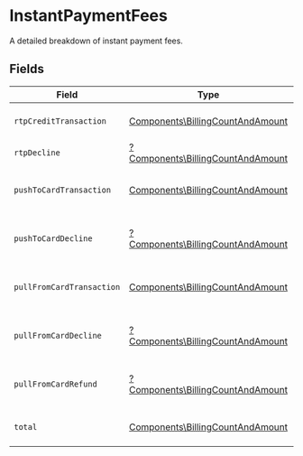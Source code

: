 # InstantPaymentFees

A detailed breakdown of instant payment fees.


## Fields

| Field                                                                                 | Type                                                                                  | Required                                                                              | Description                                                                           |
| ------------------------------------------------------------------------------------- | ------------------------------------------------------------------------------------- | ------------------------------------------------------------------------------------- | ------------------------------------------------------------------------------------- |
| `rtpCreditTransaction`                                                                | [Components\BillingCountAndAmount](../../Models/Components/BillingCountAndAmount.md)  | :heavy_check_mark:                                                                    | Fees for RTP credit transactions.                                                     |
| `rtpDecline`                                                                          | [?Components\BillingCountAndAmount](../../Models/Components/BillingCountAndAmount.md) | :heavy_minus_sign:                                                                    | Fees for RTP declines.                                                                |
| `pushToCardTransaction`                                                               | [Components\BillingCountAndAmount](../../Models/Components/BillingCountAndAmount.md)  | :heavy_check_mark:                                                                    | Fees for push-to-card transactions.                                                   |
| `pushToCardDecline`                                                                   | [?Components\BillingCountAndAmount](../../Models/Components/BillingCountAndAmount.md) | :heavy_minus_sign:                                                                    | Fees for push-to-card declines.                                                       |
| `pullFromCardTransaction`                                                             | [Components\BillingCountAndAmount](../../Models/Components/BillingCountAndAmount.md)  | :heavy_check_mark:                                                                    | Fees for pull-from-card transactions.                                                 |
| `pullFromCardDecline`                                                                 | [?Components\BillingCountAndAmount](../../Models/Components/BillingCountAndAmount.md) | :heavy_minus_sign:                                                                    | Fees for pull-from-card declines.                                                     |
| `pullFromCardRefund`                                                                  | [?Components\BillingCountAndAmount](../../Models/Components/BillingCountAndAmount.md) | :heavy_minus_sign:                                                                    | Fees for pull-from-card refunds.                                                      |
| `total`                                                                               | [Components\BillingCountAndAmount](../../Models/Components/BillingCountAndAmount.md)  | :heavy_check_mark:                                                                    | Total instant payment fees.                                                           |